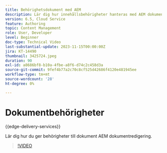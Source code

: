 ```yaml
---
title: Behörighetsdokument med AEM
description: Lär dig hur innehållsbehörigheter hanteras med AEM dokumentredigering.
version: 6.5, Cloud Service
feature: Authoring
topic: Content Management
role: User, Developer
level: Beginner
doc-type: Technical Video
last-substantial-update: 2023-11-15T00:00:00Z
jira: KT-14490
thumbnail: 3425724.jpeg
duration: 90
exl-id: a8686bf8-b10a-4fbe-a8f6-d74c2c458d3a
source-git-commit: 9fef4b77a2c70c8cf525d42686f4120e481945ee
workflow-type: tm+mt
source-wordcount: '28'
ht-degree: 0%

---
```


# Dokumentbehörigheter

{{edge-delivery-services}}

Lär dig hur du ger behörigheter till dokument AEM dokumentredigering.

>[!VIDEO](https://video.tv.adobe.com/v/3425724/?learn=on)
